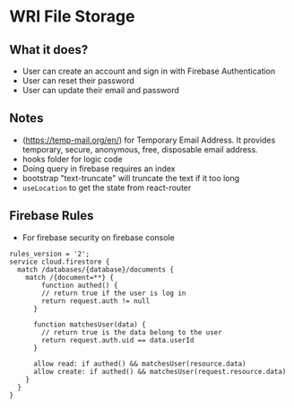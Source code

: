 # WRI File Storage

## What it does?
- User can create an account and sign in with Firebase Authentication
- User can reset their password
- User can update their email and password

## Notes
- (https://temp-mail.org/en/) for Temporary Email Address.  It provides temporary, secure, anonymous, free, disposable email address.
- hooks folder for logic code
- Doing query in firebase requires an index
- bootstrap "text-truncate" will truncate the text if it too long
- `useLocation` to get the state from react-router

## Firebase Rules
- For firebase security on firebase console

```
rules_version = '2';
service cloud.firestore {
  match /databases/{database}/documents {
    match /{document=**} {
    	function authed() {
      	// return true if the user is log in
      	return request.auth != null
      }
      
      function matchesUser(data) {
      	// return true is the data belong to the user
      	return request.auth.uid == data.userId
      }
      
      allow read: if authed() && matchesUser(resource.data)
      allow create: if authed() && matchesUser(request.resource.data)
    }
  }
}
```